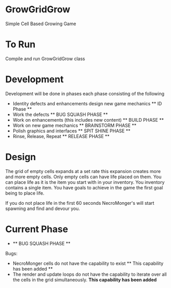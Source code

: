 # GrowGridGrow
Simple Cell Based Growing Game

# To Run
Compile and run GrowGridGrow class

# Development
Development will be done in phases each phase consisting of the following

* Identity defects and enhancements design new game mechanics ** ID Phase **
* Work the defects ** BUG SQUASH PHASE **
* Work on enhancements (this includes new content) ** BUILD PHASE **
* Work on new game mechanics ** BRAINSTORM PHASE **
* Polish graphics and interfaces ** SPIT SHINE PHASE **
* Rinse, Release, Repeat ** RELEASE PHASE **

# Design

The grid of empty cells expands at a set rate this expansion creates more and more empty cells. Only empty cells can have life placed on them. You can place life as it is the item you start with in your inventory. You inventory contains a single item. You have goals to achieve in the game the first goal being to place life.

If you do not place life in the first 60 seconds NecroMonger's will start spawning and find and devour you.

# Current Phase
* ** BUG SQUASH PHASE **

Bugs:
* NecroMonger cells do not have the capability to exist ** This capability has been added **
* The render and update loops do not have the capability to iterate over all
  the cells in the grid simultaneously. **This capability has been added**